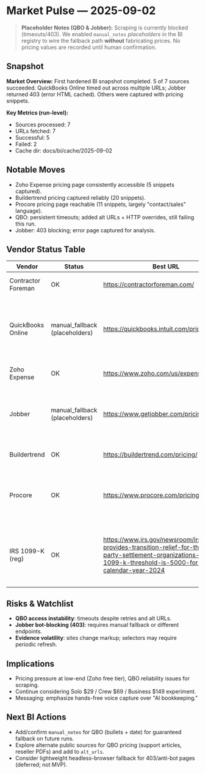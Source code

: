# Market Pulse — 2025-09-02

> **Placeholder Notes (QBO & Jobber):** Scraping is currently blocked (timeouts/403). We enabled `manual_notes` *placeholders* in the BI registry to wire the fallback path **without** fabricating prices. No pricing values are recorded until human confirmation.

## Snapshot
**Market Overview:** First hardened BI snapshot completed. 5 of 7 sources succeeded. QuickBooks Online timed out across multiple URLs; Jobber returned 403 (error HTML cached). Others were captured with pricing snippets.

**Key Metrics (run-level):**
- Sources processed: 7
- URLs fetched: 7
- Successful: 5
- Failed: 2
- Cache dir: docs/bi/cache/2025-09-02

## Notable Moves
- Zoho Expense pricing page consistently accessible (5 snippets captured).
- Buildertrend pricing captured reliably (20 snippets).
- Procore pricing page reachable (11 snippets, largely "contact/sales" language).
- QBO: persistent timeouts; added alt URLs + HTTP overrides, still failing this run.
- Jobber: 403 blocking; error page captured for analysis.

## Vendor Status Table
| Vendor               | Status       | Best URL                                                | Snippets | Notes                          |
|----------------------|--------------|---------------------------------------------------------|----------|---------------------------------|
| Contractor Foreman   | OK           | https://contractorforeman.com/                          | 18       | Pricing snippets captured       |
| QuickBooks Online    | manual_fallback (placeholders) | https://quickbooks.intuit.com/pricing/                 | 0        | Timeouts across primary/alt URLs; awaiting human pricing confirmation |
| Zoho Expense         | OK           | https://www.zoho.com/us/expense/pricing/               | 5        | Pricing snippets captured       |
| Jobber               | manual_fallback (placeholders) | https://www.getjobber.com/pricing/                      | 0        | 403; error HTML/JSON cached; awaiting human pricing confirmation |
| Buildertrend         | OK           | https://buildertrend.com/pricing/                       | 20       | Pricing snippets captured       |
| Procore              | OK           | https://www.procore.com/pricing                         | 11       | Generic pricing page captured (no list prices; lead-gen CTA) |
| IRS 1099-K (reg)     | OK           | https://www.irs.gov/newsroom/irs-provides-transition-relief-for-third-party-settlement-organizations-form-1099-k-threshold-is-5000-for-calendar-year-2024 | 4 | Transition-relief page captured; 2024 threshold 5000 messaging opportunity |

## Risks & Watchlist
- **QBO access instability**: timeouts despite retries and alt URLs.
- **Jobber bot-blocking (403)**: requires manual fallback or different endpoints.
- **Evidence volatility**: sites change markup; selectors may require periodic refresh.

## Implications
- Pricing pressure at low-end (Zoho free tier), QBO reliability issues for scraping.
- Continue considering Solo $29 / Crew $69 / Business $149 experiment.
- Messaging: emphasize hands-free voice capture over "AI bookkeeping."

## Next BI Actions
- Add/confirm `manual_notes` for QBO (bullets + date) for guaranteed fallback on future runs.
- Explore alternate public sources for QBO pricing (support articles, reseller PDFs) and add to `alt_urls`.
- Consider lightweight headless-browser fallback for 403/anti-bot pages (deferred; not MVP).